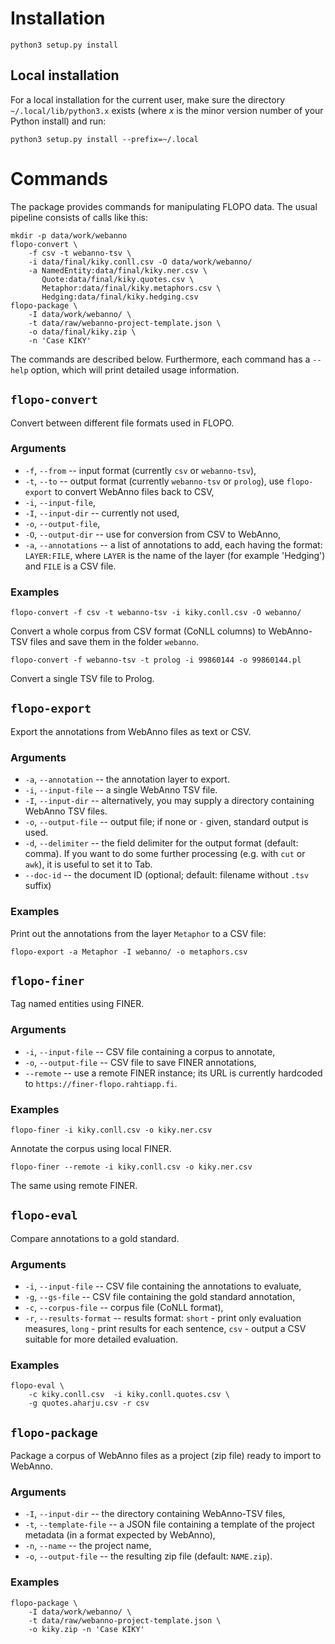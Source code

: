 # Installation

```
python3 setup.py install
```

## Local installation

For a local installation for the current user, make sure the directory
`~/.local/lib/python3.x` exists (where *x* is the minor version number of your
Python install) and run:

```
python3 setup.py install --prefix=~/.local
```

# Commands

The package provides commands for manipulating FLOPO data. The usual pipeline
consists of calls like this:
```
mkdir -p data/work/webanno
flopo-convert \
	-f csv -t webanno-tsv \
	-i data/final/kiky.conll.csv -O data/work/webanno/
	-a NamedEntity:data/final/kiky.ner.csv \
	   Quote:data/final/kiky.quotes.csv \
	   Metaphor:data/final/kiky.metaphors.csv \
	   Hedging:data/final/kiky.hedging.csv
flopo-package \
	-I data/work/webanno/ \
	-t data/raw/webanno-project-template.json \
	-o data/final/kiky.zip \
	-n 'Case KIKY'
```

The commands are described below. Furthermore, each command has a `--help`
option, which will print detailed usage information.

## `flopo-convert`

Convert between different file formats used in FLOPO.

### Arguments

- `-f`, `--from` -- input format (currently `csv` or `webanno-tsv`),
- `-t`, `--to` -- output format (currently `webanno-tsv` or `prolog`), use
  `flopo-export` to convert WebAnno files back to CSV,
- `-i`, `--input-file`,
- `-I`, `--input-dir` -- currently not used,
- `-o`, `--output-file`,
- `-O`, `--output-dir` -- use for conversion from CSV to WebAnno,
- `-a`, `--annotations` -- a list of annotations to add, each having the
  format: `LAYER:FILE`, where `LAYER` is the name of the layer (for example
  'Hedging') and `FILE` is a CSV file.

### Examples

```
flopo-convert -f csv -t webanno-tsv -i kiky.conll.csv -O webanno/
```

Convert a whole corpus from CSV format (CoNLL columns) to WebAnno-TSV files and
save them in the folder `webanno`.

```
flopo-convert -f webanno-tsv -t prolog -i 99860144 -o 99860144.pl
```

Convert a single TSV file to Prolog.

## `flopo-export`

Export the annotations from WebAnno files as text or CSV.

### Arguments

- `-a`, `--annotation` -- the annotation layer to export.
- `-i`, `--input-file` -- a single WebAnno TSV file.
- `-I`, `--input-dir` -- alternatively, you may supply a directory containing
  WebAnno TSV files.
- `-o`, `--output-file` -- output file; if none or `-` given, standard output
  is used.
- `-d`, `--delimiter` -- the field delimiter for the output format (default:
  comma). If you want to do some further processing (e.g. with `cut` or `awk`),
  it is useful to set it to Tab.
- `--doc-id` -- the document ID (optional; default: filename without `.tsv`
  suffix)

### Examples


Print out the annotations from the layer `Metaphor` to a CSV file:

```
flopo-export -a Metaphor -I webanno/ -o metaphors.csv
```

## `flopo-finer`

Tag named entities using FINER.

### Arguments

- `-i`, `--input-file` -- CSV file containing a corpus to annotate,
- `-o`, `--output-file` -- CSV file to save FINER annotations,
- `--remote` -- use a remote FINER instance; its URL is currently hardcoded to
  `https://finer-flopo.rahtiapp.fi`.

### Examples

```
flopo-finer -i kiky.conll.csv -o kiky.ner.csv
```

Annotate the corpus using local FINER.

```
flopo-finer --remote -i kiky.conll.csv -o kiky.ner.csv
```

The same using remote FINER.

## `flopo-eval`

Compare annotations to a gold standard.

### Arguments

- `-i`, `--input-file` -- CSV file containing the annotations to evaluate,
- `-g`, `--gs-file` -- CSV file containing the gold standard annotation,
- `-c`, `--corpus-file` -- corpus file (CoNLL format),
- `-r`, `--results-format` -- results format: `short` - print only evaluation
  measures, `long` - print results for each sentence, `csv` - output a CSV
  suitable for more detailed evaluation.

### Examples

```
flopo-eval \
	-c kiky.conll.csv  -i kiky.conll.quotes.csv \
	-g quotes.aharju.csv -r csv
```

## `flopo-package`

Package a corpus of WebAnno files as a project (zip file) ready to import to
WebAnno.

### Arguments

- `-I`, `--input-dir` -- the directory containing WebAnno-TSV files,
- `-t`, `--template-file` -- a JSON file containing a template of the project
  metadata (in a format expected by WebAnno),
- `-n`, `--name` -- the project name,
- `-o`, `--output-file` -- the resulting zip file (default: `NAME.zip`).

### Examples

```
flopo-package \
	-I data/work/webanno/ \
	-t data/raw/webanno-project-template.json \
	-o kiky.zip -n 'Case KIKY'
```

